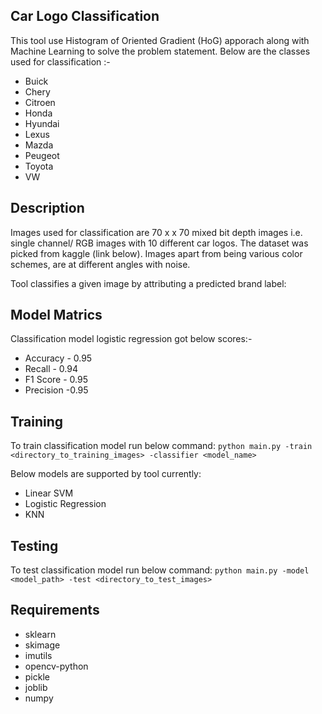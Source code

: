 ## Car Logo Classification
This tool use Histogram of Oriented Gradient (HoG) apporach along with Machine Learning to solve the problem statement.
Below are the classes used for classification :-
* Buick
* Chery
* Citroen
* Honda
* Hyundai
* Lexus
* Mazda
* Peugeot
* Toyota
* VW

## Description
Images used for classification are 70 x x 70 mixed bit depth images i.e. single channel/ RGB images with 10 different car logos. The dataset was picked from kaggle (link below). Images apart from being various color schemes, are at different angles with noise.

Tool classifies a given image by attributing a predicted brand label: 

## Model Matrics
Classification model logistic regression got below scores:- 
* Accuracy - 0.95
* Recall   - 0.94 
* F1 Score - 0.95
* Precision -0.95
## Training
To train classification model run below command:
`python main.py -train <directory_to_training_images> -classifier <model_name>`

Below models are supported by tool currently:
* Linear SVM
* Logistic Regression
* KNN
## Testing
 To test classification model run below command:
`python main.py -model <model_path>
-test <directory_to_test_images>`

## Requirements
* sklearn
* skimage
* imutils
* opencv-python
* pickle
* joblib
* numpy